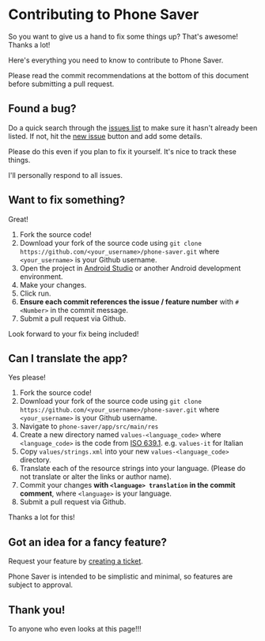 # Contributing to Phone Saver

So you want to give us a hand to fix some things up? That's awesome! Thanks a lot!

Here's everything you need to know to contribute to Phone Saver.

Please read the commit recommendations at the bottom of this document before submitting a pull request.

## Found a bug?

Do a quick search through the [issues list][1] to make sure it hasn't already been listed.
If not, hit the [new issue](https://github.com/ScreamingHawk/phone-saver/issues/new) button and add some details.

Please do this even if you plan to fix it yourself.
It's nice to track these things.

I'll personally respond to all issues.

## Want to fix something?

Great!

1. Fork the source code!
2. Download your fork of the source code using `git clone https://github.com/<your_username>/phone-saver.git` where `<your_username>` is your Github username.
3. Open the project in [Android Studio](https://developer.android.com/studio/index.html) or another Android development environment.
4. Make your changes.
5. Click run.
6. **Ensure each commit references the issue / feature number** with `#<Number>` in the commit message.
7. Submit a pull request via Github.

Look forward to your fix being included!

## Can I translate the app?

Yes please!

1. Fork the source code!
2. Download your fork of the source code using `git clone https://github.com/<your_username>/phone-saver.git` where `<your_username>` is your Github username.
3. Navigate to `phone-saver/app/src/main/res`
4. Create a new directory named `values-<language_code>` where `<language_code>` is the code from [ISO 639.1][2]. e.g. `values-it` for Italian
5. Copy `values/strings.xml` into your new `values-<language_code>` directory.
6. Translate each of the resource strings into your language. (Please do not translate or alter the links or author name).
7. Commit your changes **with `<language> translation` in the commit comment**, where `<language>` is your language.
8. Submit a pull request via Github.

Thanks a lot for this!

## Got an idea for a fancy feature?

Request your feature by [creating a ticket](https://github.com/ScreamingHawk/phone-saver/issues/new).

Phone Saver is intended to be simplistic and minimal, so features are subject to approval.

## Thank you!

To anyone who even looks at this page!!!

[1]: https://github.com/ScreamingHawk/phone-saver/issues
[2]: http://www.loc.gov/standards/iso639-2/php/code_list.php

